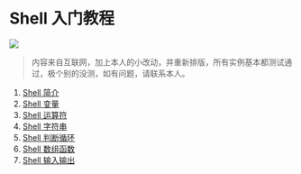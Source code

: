 # Shell 入门教程

![](http://i1.tietuku.com/0f5ba9e939619c68.png)

> 内容来自互联网，加上本人的小改动，并重新排版，所有实例基本都测试通过，极个别的没测，如有问题，请联系本人。

1. [Shell 简介](Shell简介.md)
2. [Shell 变量](Shell变量.md)
3. [Shell 运算符](Shell运算符.md)
4. [Shell 字符串](Shell字符串.md)
5. [Shell 判断循环](Shell判断循环.md)
6. [Shell 数组函数](Shell数组函数.md)
7. [Shell 输入输出](Shell输入输出.md)

